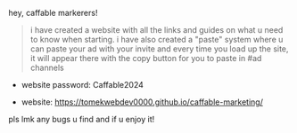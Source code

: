 hey, caffable markerers!

> i have created a website with all the links and guides on what u need to know when starting. i have also created a "paste" system where u can paste your ad with your invite and every time you load up the site, it will appear there with the copy button for you to paste in #ad channels

- website password: Caffable2024

- website: https://tomekwebdev0000.github.io/caffable-marketing/

pls lmk any bugs u find and if u enjoy it!
